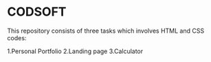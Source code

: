 # CODSOFT

This repository consists of three tasks which involves HTML and CSS codes:

1.Personal Portfolio
2.Landing page
3.Calculator

